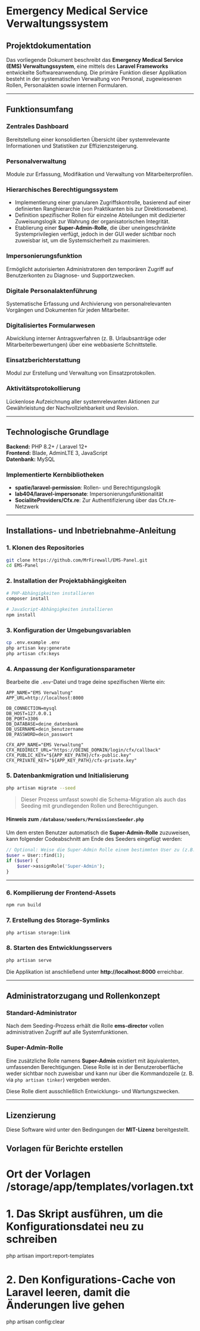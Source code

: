 # Emergency Medical Service Verwaltungssystem

## Projektdokumentation
Das vorliegende Dokument beschreibt das **Emergency Medical Service (EMS) Verwaltungssystem**, eine mittels des **Laravel Frameworks** entwickelte Softwareanwendung. Die primäre Funktion dieser Applikation besteht in der systematischen Verwaltung von Personal, zugewiesenen Rollen, Personalakten sowie internen Formularen.

---

## Funktionsumfang

### Zentrales Dashboard
Bereitstellung einer konsolidierten Übersicht über systemrelevante Informationen und Statistiken zur Effizienzsteigerung.

### Personalverwaltung
Module zur Erfassung, Modifikation und Verwaltung von Mitarbeiterprofilen.

### Hierarchisches Berechtigungssystem
- Implementierung einer granularen Zugriffskontrolle, basierend auf einer definierten Ranghierarchie (von Praktikanten bis zur Direktionsebene).
- Definition spezifischer Rollen für einzelne Abteilungen mit dedizierter Zuweisungslogik zur Wahrung der organisatorischen Integrität.
- Etablierung einer **Super-Admin-Rolle**, die über uneingeschränkte Systemprivilegien verfügt, jedoch in der GUI weder sichtbar noch zuweisbar ist, um die Systemsicherheit zu maximieren.

### Impersonierungsfunktion
Ermöglicht autorisierten Administratoren den temporären Zugriff auf Benutzerkonten zu Diagnose- und Supportzwecken.

### Digitale Personalaktenführung
Systematische Erfassung und Archivierung von personalrelevanten Vorgängen und Dokumenten für jeden Mitarbeiter.

### Digitalisiertes Formularwesen
Abwicklung interner Antragsverfahren (z. B. Urlaubsanträge oder Mitarbeiterbewertungen) über eine webbasierte Schnittstelle.

### Einsatzberichterstattung
Modul zur Erstellung und Verwaltung von Einsatzprotokollen.

### Aktivitätsprotokollierung
Lückenlose Aufzeichnung aller systemrelevanten Aktionen zur Gewährleistung der Nachvollziehbarkeit und Revision.

---

## Technologische Grundlage

**Backend:** PHP 8.2+ / Laravel 12+  
**Frontend:** Blade, AdminLTE 3, JavaScript  
**Datenbank:** MySQL

### Implementierte Kernbibliotheken
- **spatie/laravel-permission**: Rollen- und Berechtigungslogik
- **lab404/laravel-impersonate**: Impersonierungsfunktionalität
- **SocialiteProviders/Cfx.re**: Zur Authentifizierung über das Cfx.re-Netzwerk

---

## Installations- und Inbetriebnahme-Anleitung

### 1. Klonen des Repositories
```bash
git clone https://github.com/MrFirewall/EMS-Panel.git
cd EMS-Panel
```

### 2. Installation der Projektabhängigkeiten
```bash
# PHP-Abhängigkeiten installieren
composer install

# JavaScript-Abhängigkeiten installieren
npm install
```

### 3. Konfiguration der Umgebungsvariablen
```bash
cp .env.example .env
php artisan key:generate
php artisan cfx:keys
```

### 4. Anpassung der Konfigurationsparameter
Bearbeite die `.env`-Datei und trage deine spezifischen Werte ein:
```env
APP_NAME="EMS Verwaltung"
APP_URL=http://localhost:8000

DB_CONNECTION=mysql
DB_HOST=127.0.0.1
DB_PORT=3306
DB_DATABASE=deine_datenbank
DB_USERNAME=dein_benutzername
DB_PASSWORD=dein_passwort

CFX_APP_NAME="EMS Verwaltung"
CFX_REDIRECT_URL="https://DEINE_DOMAIN/login/cfx/callback"
CFX_PUBLIC_KEY="${APP_KEY_PATH}/cfx-public.key"
CFX_PRIVATE_KEY="${APP_KEY_PATH}/cfx-private.key"
```

### 5. Datenbankmigration und Initialisierung
```bash
php artisan migrate --seed
```
> Dieser Prozess umfasst sowohl die Schema-Migration als auch das Seeding mit grundlegenden Rollen und Berechtigungen.

#### Hinweis zum `/database/seeders/PermissionsSeeder.php`
Um dem ersten Benutzer automatisch die **Super-Admin-Rolle** zuzuweisen, kann folgender Codeabschnitt am Ende des Seeders eingefügt werden:

```php
// Optional: Weise die Super-Admin Rolle einem bestimmten User zu (z.B. User mit ID 1)
$user = User::find(1);
if ($user) {
    $user->assignRole('Super-Admin');
}
```

---

### 6. Kompilierung der Frontend-Assets
```bash
npm run build
```

### 7. Erstellung des Storage-Symlinks
```bash
php artisan storage:link
```

### 8. Starten des Entwicklungsservers
```bash
php artisan serve
```
Die Applikation ist anschließend unter **http://localhost:8000** erreichbar.

---

## Administratorzugang und Rollenkonzept

### Standard-Administrator
Nach dem Seeding-Prozess erhält die Rolle **ems-director** vollen administrativen Zugriff auf alle Systemfunktionen.

### Super-Admin-Rolle
Eine zusätzliche Rolle namens **Super-Admin** existiert mit äquivalenten, umfassenden Berechtigungen. Diese Rolle ist in der Benutzeroberfläche weder sichtbar noch zuweisbar und kann nur über die Kommandozeile (z. B. via `php artisan tinker`) vergeben werden.

Diese Rolle dient ausschließlich Entwicklungs- und Wartungszwecken.

---

## Lizenzierung
Diese Software wird unter den Bedingungen der **MIT-Lizenz** bereitgestellt.

## Vorlagen für Berichte erstellen

# Ort der Vorlagen /storage/app/templates/vorlagen.txt

# 1. Das Skript ausführen, um die Konfigurationsdatei neu zu schreiben
php artisan import:report-templates

# 2. Den Konfigurations-Cache von Laravel leeren, damit die Änderungen live gehen
php artisan config:clear